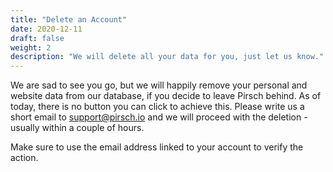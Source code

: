 ```yaml
---
title: "Delete an Account"
date: 2020-12-11
draft: false
weight: 2
description: "We will delete all your data for you, just let us know."
---
```


We are sad to see you go, but we will happily remove your personal and website data from our database, if you decide to leave Pirsch behind. As of today, there is no button you can click to achieve this. Please write us a short email to [support@pirsch.io](mailto:support@pirsch.io) and we will proceed with the deletion - usually within a couple of hours. 

Make sure to use the email address linked to your account to verify the action.
